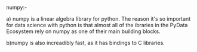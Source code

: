 numpy:-

a) numpy is a linear algebra library for python. The reason it's so important for data science with python is that almost all of the ibraries in the PyData Ecosystem rely on numpy as one of their main building blocks.

b)numpy is also increadibly fast, as it has bindings to C libraries.
